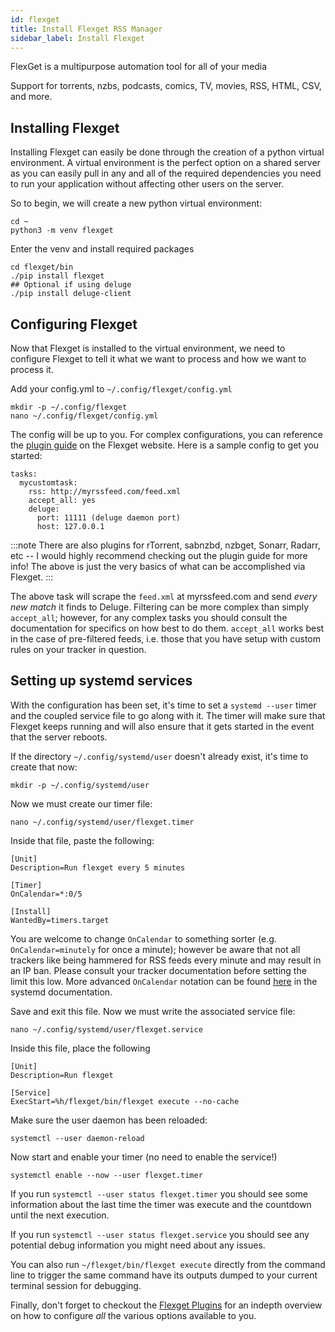 ```yaml
---
id: flexget
title: Install Flexget RSS Manager
sidebar_label: Install Flexget
---
```


FlexGet is a multipurpose automation tool for all of your media

Support for torrents, nzbs, podcasts, comics, TV, movies, RSS, HTML, CSV, and more.

## Installing Flexget

Installing Flexget can easily be done through the creation of a python virtual environment. A virtual environment is the perfect option on a shared server as you can easily pull in any and all of the required dependencies you need to run your application without affecting other users on the server.

So to begin, we will create a new python virtual environment:

```
cd ~
python3 -m venv flexget
```

Enter the venv and install required packages

```
cd flexget/bin
./pip install flexget
## Optional if using deluge
./pip install deluge-client
```

## Configuring Flexget

Now that Flexget is installed to the virtual environment, we need to configure Flexget to tell it what we want to process and how we want to process it.

Add your config.yml to `~/.config/flexget/config.yml`

```
mkdir -p ~/.config/flexget
nano ~/.config/flexget/config.yml
```

The config will be up to you. For complex configurations, you can reference the [plugin guide](https://flexget.com/Plugins) on the Flexget website. Here is a sample config to get you started:

```
tasks:
  mycustomtask:
    rss: http://myrssfeed.com/feed.xml
    accept_all: yes
    deluge:
      port: 11111 (deluge daemon port)
      host: 127.0.0.1
```

:::note
There are also plugins for rTorrent, sabnzbd, nzbget, Sonarr, Radarr, etc -- I would highly recommend checking out the plugin guide for more info! The above is just the very basics of what can be accomplished via Flexget.
:::

The above task will scrape the `feed.xml` at myrssfeed.com and send _every new match_ it finds to Deluge. Filtering can be more complex than simply `accept_all`; however, for any complex tasks you should consult the documentation for specifics on how best to do them. `accept_all` works best in the case of pre-filtered feeds, i.e. those that you have setup with custom rules on your tracker in question.

## Setting up systemd services

With the configuration has been set, it's time to set a `systemd --user` timer and the coupled service file to go along with it. The timer will make sure that Flexget keeps running and will also ensure that it gets started in the event that the server reboots.

If the directory `~/.config/systemd/user` doesn't already exist, it's time to create that now:

```
mkdir -p ~/.config/systemd/user
```

Now we must create our timer file:

```
nano ~/.config/systemd/user/flexget.timer
```

Inside that file, paste the following:

```
[Unit]
Description=Run flexget every 5 minutes

[Timer]
OnCalendar=*:0/5

[Install]
WantedBy=timers.target
```

You are welcome to change `OnCalendar` to something sorter (e.g. `OnCalendar=minutely` for once a minute); however be aware that not all trackers like being hammered for RSS feeds every minute and may result in an IP ban. Please consult your tracker documentation before setting the limit this low. More advanced `OnCalendar` notation can be found [here](https://www.freedesktop.org/software/systemd/man/systemd.time.html#) in the systemd documentation.

Save and exit this file. Now we must write the associated service file:

```
nano ~/.config/systemd/user/flexget.service
```

Inside this file, place the following

```
[Unit]
Description=Run flexget

[Service]
ExecStart=%h/flexget/bin/flexget execute --no-cache
```

Make sure the user daemon has been reloaded:

```
systemctl --user daemon-reload
```

Now start and enable your timer (no need to enable the service!)

```
systemctl enable --now --user flexget.timer
```

If you run `systemctl --user status flexget.timer` you should see some information about the last time the timer was execute and the countdown until the next execution.

If you run `systemctl --user status flexget.service` you should see any potential debug information you might need about any issues.

You can also run `~/flexget/bin/flexget execute` directly from the command line to trigger the same command have its outputs dumped to your current terminal session for debugging.

Finally, don't forget to checkout the [Flexget Plugins](https://flexget.com/Plugins) for an indepth overview on how to configure _all_ the various options available to you.
